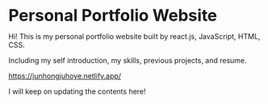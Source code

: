 <font size="6">**Personal Portfolio Website**</font>

Hi! This is my personal portfolio website built by react.js, JavaScript, HTML, CSS.

Including my self introduction, my skills, previous projects, and resume.

https://junhongjuhoye.netlify.app/

I will keep on updating the contents here!
